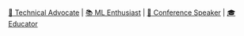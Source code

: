 [:scroll: Technical Advocate](https://www.linkedin.com/in/peckjon/) | [:books: ML Enthusiast](https://algorithmia.com/blog/author/jpeck) | [:movie_camera: Conference Speaker](https://www.youtube.com/playlist?list=PLtKhCBMhTy5WXu7R-LtnaEwU7bIbeLM5-) | [:mortar_board: Educator](https://www.manning.com/liveproject/training-and-deploying-an-ml-model-as-a-microservice?a_aid=peckjon&a_bid=800e1f53)
